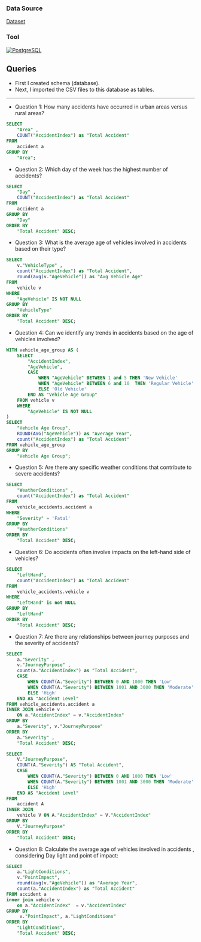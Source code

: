 ### Data Source
[Dataset](https://github.com/Ben-Joan/sql_challenge/tree/main/Vehicle%20Accidents/Data)

### Tool
 <a href="#"><img alt="PostgreSQL" src ="https://img.shields.io/badge/PostgreSQL-00498D.svg?logo=postgresql&logoColor=white"></a>
 
## Queries
- First I created schema (database).
- Next, I imported the CSV files to this database as tables.
------------------------------------------------------------------------------------
- Question 1: How many accidents have occurred in urban areas versus rural areas?
  
```sql
SELECT 
	"Area" ,
	COUNT("AccidentIndex") as "Total Accident"
FROM
	accident a 
GROUP BY 
	"Area";
```

- Question 2: Which day of the week has the highest number of accidents?
  
```sql
SELECT 
	"Day" ,
	COUNT("AccidentIndex") as "Total Accident"
FROM
	accident a 
GROUP BY 
	"Day" 
ORDER BY 
	"Total Accident" DESC;
```

- Question 3: What is the average age of vehicles involved in accidents based on their type?
  
```sql
SELECT 
	v."VehicleType" ,
	count("AccidentIndex") as "Total Accident",
	round(avg(v."AgeVehicle")) as "Avg Vehicle Age"
FROM 
	vehicle v
WHERE 
	"AgeVehicle" IS NOT NULL
GROUP BY 
	"VehicleType"
ORDER BY 
	"Total Accident" DESC;
```

- Question 4: Can we identify any trends in accidents based on the age of vehicles involved?
  
```sql
WITH vehicle_age_group AS (
	SELECT 
		"AccidentIndex", 
		"AgeVehicle",
		CASE 
			WHEN "AgeVehicle" BETWEEN 1 and 5 THEN 'New Vehicle'
			WHEN "AgeVehicle" BETWEEN 6 and 10  THEN 'Regular Vehicle'
			ELSE 'Old Vehicle'
		END AS "Vehicle Age Group"
	FROM vehicle v 
	WHERE 
		"AgeVehicle" IS NOT NULL
)
SELECT 
	"Vehicle Age Group",
	ROUND(AVG("AgeVehicle")) as "Average Year",
	count("AccidentIndex") as "Total Accident"
FROM vehicle_age_group
GROUP BY
	"Vehicle Age Group";

```
- Question 5: Are there any specific weather conditions that contribute to severe accidents?
  
```sql
SELECT 
	"WeatherConditions" ,
	count("AccidentIndex") as "Total Accident"
FROM 
	vehicle_accidents.accident a 
WHERE
	"Severity" = 'Fatal'
GROUP BY 
	"WeatherConditions" 
ORDER BY 
	"Total Accident" DESC;
```

- Question 6: Do accidents often involve impacts on the left-hand side of vehicles?

```sql
SELECT 
	"LeftHand",
	count("AccidentIndex") as "Total Accident"
FROM 
	vehicle_accidents.vehicle v  
WHERE 
	"LeftHand" is not NULL
GROUP BY 
	"LeftHand" 
ORDER BY 
	"Total Accident" DESC;
```

- Question 7: Are there any relationships between journey purposes and the severity of accidents?
  
```sql
SELECT
	a."Severity" ,
	v."JourneyPurpose" ,
	count(a."AccidentIndex") as "Total Accident",
	CASE 
		WHEN COUNT(A."Severity") BETWEEN 0 AND 1000 THEN 'Low'
		WHEN COUNT(A."Severity") BETWEEN 1001 AND 3000 THEN 'Moderate'
		ELSE 'High'
	END AS "Accident Level"
FROM vehicle_accidents.accident a 
INNER JOIN vehicle v 
	ON a."AccidentIndex" = v."AccidentIndex" 
GROUP BY 
	a."Severity", v."JourneyPurpose" 
ORDER BY 
	a."Severity" , 
	"Total Accident" DESC;
```
```sql
SELECT 
	V."JourneyPurpose", 
	COUNT(A."Severity") AS "Total Accident",
	CASE 
		WHEN COUNT(A."Severity") BETWEEN 0 AND 1000 THEN 'Low'
		WHEN COUNT(A."Severity") BETWEEN 1001 AND 3000 THEN 'Moderate'
		ELSE 'High'
	END AS "Accident Level"
FROM 
	accident A
INNER JOIN 
	vehicle V ON A."AccidentIndex" = V."AccidentIndex"
GROUP BY 
	V."JourneyPurpose"
ORDER BY 
	"Total Accident" DESC;
```

- Question 8: Calculate the average age of vehicles involved in accidents , considering Day light and point of impact:

```sql
SELECT 
	a."LightConditions",
	v."PointImpact",
	round(avg(v."AgeVehicle")) as "Average Year",
	count(a."AccidentIndex") as "Total Accident"
FROM accident a  
inner join vehicle v
	on a."AccidentIndex"  = v."AccidentIndex" 
GROUP BY 
	 v."PointImpact", a."LightConditions"
ORDER BY 
	"LightConditions",
	"Total Accident" DESC;
```
